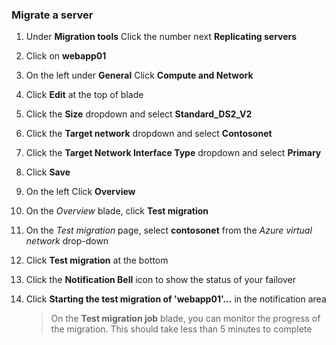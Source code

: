
### Migrate a server
1. Under **Migration tools** Click the number next **Replicating servers**
1. Click on **webapp01**
1. On the left under **General** Click **Compute and Network**
1. Click **Edit** at the top of blade
1. Click the **Size** dropdown and select **Standard_DS2_V2**
1. Click the **Target network** dropdown and select **Contosonet**
1. Click the **Target Network Interface Type** dropdown and select **Primary**
1. Click **Save**
1. On the left Click **Overview**
1. On the *Overview* blade, click **Test migration**
1. On the *Test migration* page, select **contosonet** from the *Azure virtual network* drop-down
1. Click **Test migration** at the bottom
1. Click the **Notification Bell** icon to show the status of your failover
1. Click **Starting the test migration of 'webapp01'...** in the notification area

	>On the **Test migration job** blade, you can monitor the progress of the migration. This should take less than 5 minutes to complete 

